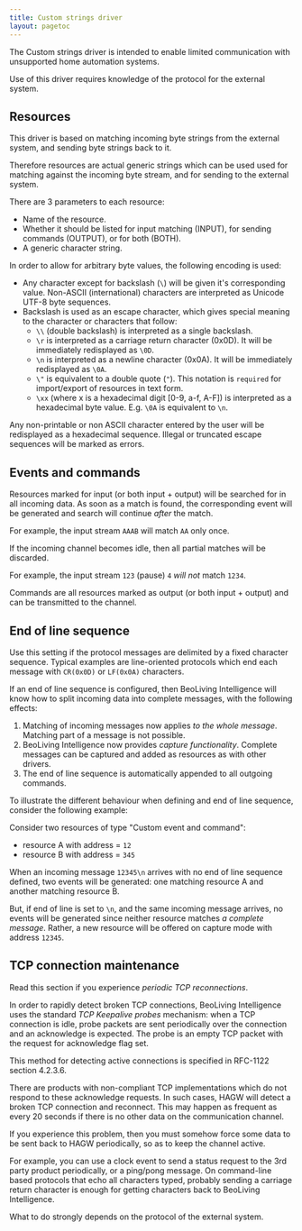 ```yaml
---
title: Custom strings driver
layout: pagetoc
---
```


The Custom strings driver is intended to enable limited communication
with unsupported home automation systems.

Use of this driver requires knowledge of the protocol for the external
system.

Resources
---------

This driver is based on matching incoming byte strings from the external
system, and sending byte strings back to it.

Therefore resources are actual generic strings which can be used used
for matching against the incoming byte stream, and for sending to the
external system.

There are 3 parameters to each resource:

-   Name of the resource.
-   Whether it should be listed for input matching (INPUT), for
    sending commands (OUTPUT), or for both (BOTH).
-   A generic character string.

In order to allow for arbitrary byte values, the following encoding is
used:

-   Any character except for backslash (`\`) will be given it's
    corresponding value. Non-ASCII (international) characters are
    interpreted as Unicode UTF-8 byte sequences.
-   Backslash is used as an escape character, which gives special
    meaning to the character or characters that follow:
    -   `\\` (double backslash) is interpreted as a single backslash.
    -   `\r` is interpreted as a carriage return character (0x0D). It
        will be immediately redisplayed as `\0D`.
    -   `\n` is interpreted as a newline character (0x0A). It will be
        immediately redisplayed as `\0A`.
    -   `\"` is equivalent to a double quote (`"`). This notation is
        `required` for import/export of resources in text form.
    -   `\xx` (where x is a hexadecimal digit [0-9, a-f, A-F]) is
        interpreted as a hexadecimal byte value. E.g. `\0A` is
        equivalent to `\n`.

Any non-printable or non ASCII character entered by the user will be
redisplayed as a hexadecimal sequence. Illegal or truncated escape
sequences will be marked as errors.

Events and commands
-------------------

Resources marked for input (or both input + output) will be searched for
in all incoming data. As soon as a match is found, the corresponding
event will be generated and search will continue *after* the match.

For example, the input stream `AAAB` will match `AA` only once.

If the incoming channel becomes idle, then all partial matches will be
discarded.

For example, the input stream `123` (pause) `4` *will not* match `1234`.

Commands are all resources marked as output (or both input + output)
and can be transmitted to the channel.

End of line sequence
--------------------
Use this setting if the protocol messages are delimited by a fixed
character sequence. Typical examples are line-oriented
protocols which end each message with `CR(0x0D)` or `LF(0x0A)`
characters.

If an end of line sequence is configured, then BeoLiving Intelligence will
know how to split incoming data into complete messages, with the
following effects:

1. Matching of incoming messages now applies *to the whole message*.
   Matching part of a message is not possible.
2. BeoLiving Intelligence now provides *capture functionality*. Complete
   messages can be captured and added as resources as with other drivers.
3. The end of line sequence is automatically appended to all outgoing
   commands.

To illustrate the different behaviour when defining and end of line
sequence, consider the following example:

Consider two resources of type "Custom event and command":

- resource A with address = `12`
- resource B with address = `345`

When an incoming message `12345\n` arrives with no end of line
sequence defined, two events will be generated: one matching
resource A and another matching resource B.

But, if end of line is set to `\n`, and the same incoming message
arrives, no events will be generated since neither resource matches *a
complete message*. Rather, a new resource will be offered on capture
mode with address `12345`.

TCP connection maintenance
--------------------------

Read this section if you experience *periodic TCP reconnections*.

In order to rapidly detect broken TCP connections, BeoLiving Intelligence uses the
standard *TCP Keepalive probes* mechanism: when a TCP connection is
idle, probe packets are sent periodically over the connection and an
acknowledge is expected. The probe is an empty TCP packet with the
request for acknowledge flag set.

This method for detecting active connections is specified in RFC-1122
section 4.2.3.6.

There are products with non-compliant TCP implementations which do not
respond to these acknowledge requests. In such cases, HAGW will detect a
broken TCP connection and reconnect. This may happen as frequent as
every 20 seconds if there is no other data on the communication channel.

If you experience this problem, then you must somehow force some data to
be sent back to HAGW periodically, so as to keep the channel active.

For example, you can use a clock event to send a status request to the 3rd
party product periodically, or a ping/pong message. On command-line based
protocols that echo all characters typed, probably sending a carriage
return character is enough for getting characters back to BeoLiving Intelligence.

What to do strongly depends on the protocol of the external system.
